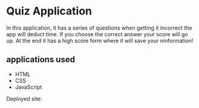 # Quiz Application
In this application, it has a series of questions when getting it incorrect the app will deduct time. If you choose the correct answer your score will go up. At the end it has a high score form where it will save your ninformation! 

## applications used 

* HTML
* CSS
* JavaScript

Deployed site: 